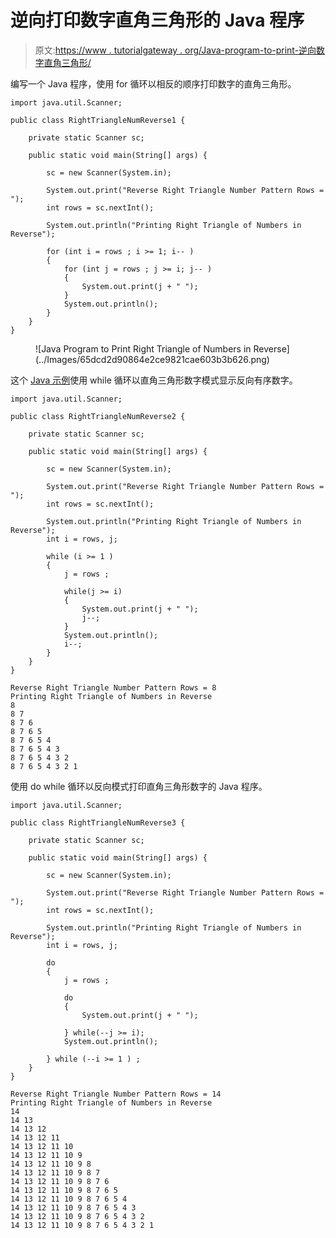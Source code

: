 # 逆向打印数字直角三角形的 Java 程序

> 原文:[https://www . tutorialgateway . org/Java-program-to-print-逆向数字直角三角形/](https://www.tutorialgateway.org/java-program-to-print-right-triangle-of-numbers-in-reverse/)

编写一个 Java 程序，使用 for 循环以相反的顺序打印数字的直角三角形。

```
import java.util.Scanner;

public class RightTriangleNumReverse1 {

	private static Scanner sc;

	public static void main(String[] args) {

		sc = new Scanner(System.in);	

		System.out.print("Reverse Right Triangle Number Pattern Rows = ");
		int rows = sc.nextInt();

		System.out.println("Printing Right Triangle of Numbers in Reverse");

		for (int i = rows ; i >= 1; i-- ) 
		{
			for (int j = rows ; j >= i; j-- ) 	
			{
				System.out.print(j + " ");
			}
			System.out.println();
		}
	}
}
```

<figure class="wp-block-image size-large">![Java Program to Print Right Triangle of Numbers in Reverse](../Images/65dcd2d90864e2ce9821cae603b3b626.png)</figure>

这个 [Java 示例](https://www.tutorialgateway.org/learn-java-programs/)使用 while 循环以直角三角形数字模式显示反向有序数字。

```
import java.util.Scanner;

public class RightTriangleNumReverse2 {

	private static Scanner sc;

	public static void main(String[] args) {

		sc = new Scanner(System.in);	

		System.out.print("Reverse Right Triangle Number Pattern Rows = ");
		int rows = sc.nextInt();

		System.out.println("Printing Right Triangle of Numbers in Reverse");
		int i = rows, j;

		while (i >= 1 ) 
		{
			j = rows ;

			while(j >= i) 	
			{
				System.out.print(j + " ");
				j--;
			}
			System.out.println();
			i--;
		}
	}
}
```

```
Reverse Right Triangle Number Pattern Rows = 8
Printing Right Triangle of Numbers in Reverse
8 
8 7 
8 7 6 
8 7 6 5 
8 7 6 5 4 
8 7 6 5 4 3 
8 7 6 5 4 3 2 
8 7 6 5 4 3 2 1 
```

使用 do while 循环以反向模式打印直角三角形数字的 Java 程序。

```
import java.util.Scanner;

public class RightTriangleNumReverse3 {

	private static Scanner sc;

	public static void main(String[] args) {

		sc = new Scanner(System.in);	

		System.out.print("Reverse Right Triangle Number Pattern Rows = ");
		int rows = sc.nextInt();

		System.out.println("Printing Right Triangle of Numbers in Reverse");
		int i = rows, j;

		do
		{
			j = rows ;

			do	
			{
				System.out.print(j + " ");

			} while(--j >= i);
			System.out.println();

		} while (--i >= 1 ) ;
	}
}
```

```
Reverse Right Triangle Number Pattern Rows = 14
Printing Right Triangle of Numbers in Reverse
14 
14 13 
14 13 12 
14 13 12 11 
14 13 12 11 10 
14 13 12 11 10 9 
14 13 12 11 10 9 8 
14 13 12 11 10 9 8 7 
14 13 12 11 10 9 8 7 6 
14 13 12 11 10 9 8 7 6 5 
14 13 12 11 10 9 8 7 6 5 4 
14 13 12 11 10 9 8 7 6 5 4 3 
14 13 12 11 10 9 8 7 6 5 4 3 2 
14 13 12 11 10 9 8 7 6 5 4 3 2 1 
```